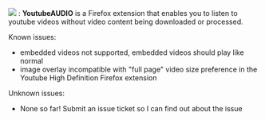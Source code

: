 

![](https://raw.githubusercontent.com/sheddup/YoutubeAUDIO/master/icons/extensionLogo.png) : <b>YoutubeAUDIO</b> is a Firefox extension that enables you to listen to youtube videos without video content being downloaded or processed.

Known issues:
- embedded videos not supported, embedded videos should play like normal
- image overlay incompatible with "full page" video size preference in the Youtube High Definition Firefox extension

Unknown issues:
- None so far! Submit an issue ticket so I can find out about the issue
